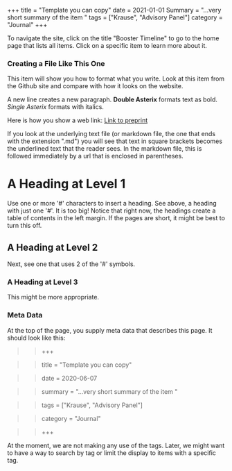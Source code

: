 +++
title = "Template you can copy"
date = 2021-01-01
Summary = "...very short summary of the item "
tags = ["Krause", "Advisory Panel"]
category = "Journal"
+++

To navigate the site, click on the title "Booster Timeline" to go to the home page that lists all items. Click on a specific item to learn more about it. 

### Creating a File Like This One 
This item will show you how to format what you write. Look at this item from the Github site and compare with how it looks on the website. 

A new line creates a new paragraph. **Double Asterix** formats text as bold. *Single Asterix* formats with italics. 

Here is how you show a web link: [Link to preprint](https://www.medrxiv.org/content/10.1101/2021.08.06.21261707v3)

If you look at the underlying text file (or markdown file, the one that ends with the extension ".md") you will see that text in square brackets becomes the underlined text that the reader sees. In the markdown file, this is followed immediately by a url that is enclosed in parentheses. 

# A Heading at Level 1

Use one or more '#' characters to insert a heading. See above, a heading with just one '#'. It is too big! Notice that right now, the headings create a table of contents in the left margin. If the pages are short, it might be best to turn this off. 
 
## A Heading at Level 2 

Next, see one that uses 2 of the '#' symbols.  

### A Heading at Level 3 

This might be more appropriate. 
 
### Meta Data 

At the top of the page, you supply meta data that describes this page. It should look like this: 

>> +++

>> title = "Template you can copy"

>> date = 2020-06-07

>> summary = "...very short summary of the item "

>> tags = ["Krause", "Advisory Panel"]

>> category = "Journal"

>> +++

At the moment, we are not making any use of the tags. Later, we might want to have a way to search by tag or limit the display to items with a specific tag. 


